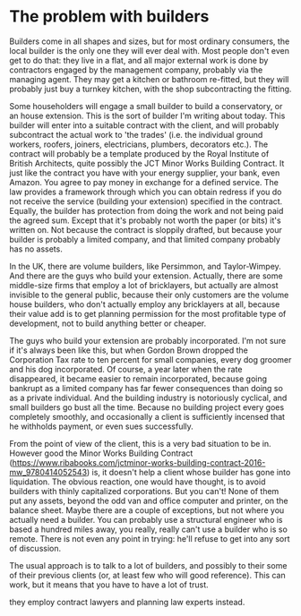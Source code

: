 # The problem with builders

Builders come in all shapes and sizes, but for most ordinary consumers, the local builder is the only one they will ever deal with.
Most people don't even get to do that: they live in a flat, and all major external work is done by contractors engaged by
the management company, probably via the managing agent. They may get a kitchen or bathroom re-fitted, but they will 
probably just buy a turnkey kitchen, with the shop subcontracting the fitting.

Some householders will engage a small builder to build a conservatory, or an house extension. This is the sort of builder I'm writing about today.
This builder will enter into a suitable contract with the client, and will probably subcontract the actual work to 'the trades' (i.e. the individual ground workers, roofers, joiners, electricians, plumbers, decorators etc.). The contract will probably be a template produced by the Royal Institute of British Architects, quite possibly the
JCT Minor Works Building Contract. It just like the contract you have with your energy supplier, your bank, even Amazon. You agree to pay money in exchange for a defined service. The law provides a framework through which you can obtain redress if you do not receive the service (building your extension) specified in the contract. Equally, the builder has protection from doing the work and not being paid the agreed sum. Except that it's probably not worth the paper (or bits) it's written on. Not because the contract is sloppily drafted, but because your builder is probably a limited company, and that limited company probably has no assets. 


 

In the UK, there are volume builders, like Persimmon, and Taylor-Wimpey.  And there are the guys who build your extension.
Actually, there are some middle-size firms that employ a lot of bricklayers, but actually are almost invisible to the general public,
because their only customers are the volume house builders, who don't actually employ any bricklayers at all, because
their value add is to get planning permission for the most profitable type of development, not to build anything better or cheaper.

The guys who build your extension are probably incorporated. I'm not sure if it's always been like this, but when Gordon Brown
dropped the Corporation Tax rate to ten percent for small companies, every dog groomer and his dog incorporated. Of course,
a year later when the rate disappeared, it became easier to remain incorporated, because going bankrupt as a limited company 
has far fewer consequences than doing so as a private individual. And the building industry is notoriously cyclical, and small 
builders go bust all the time. Because no building project every goes completely smoothly, and occasionally a client is sufficiently 
incensed that he withholds payment, or even sues successfully.

From the point of view of the client, this is a very bad situation to be in. However good the Minor Works Building Contract (https://www.ribabooks.com/jctminor-works-building-contract-2016-mw_9780414052543)
is, it doesn't help a client whose builder has gone into liquidation. The obvious reaction, one would have thought, is to avoid builders with thinly 
capitalized corporations. But you can't! None of them put any assets, beyond the odd van and office computer and printer, on the balance sheet. 
Maybe there are a couple of exceptions, but not where you actually need a builder. You can probably use a structural engineer who is based a hundred
miles away, you really, really can't use a builder who is so remote. There is not even any point in trying: he'll refuse to get into any sort 
of discussion.

The usual approach is to talk to a lot of builders, and possibly to their some of their previous clients (or, at least few who will good reference).
This can work, but it means that you have to have a lot of trust.

they employ contract lawyers and
planning law experts instead.
